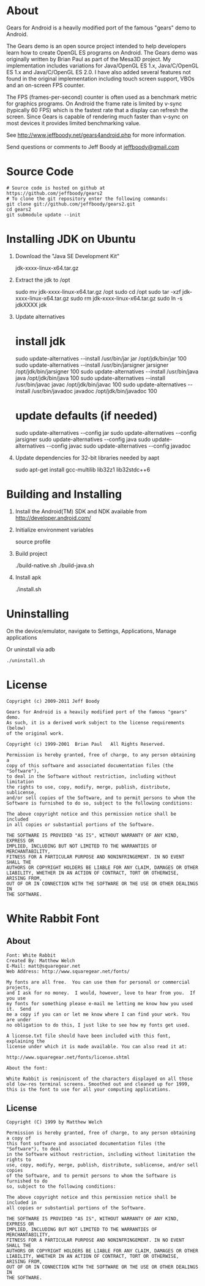 About
=====

Gears for Android is a heavily modified port of the famous "gears" demo to Android.

The Gears demo is an open source project intended to help developers learn how to create
OpenGL ES programs on Android. The Gears demo was originally written by Brian Paul as
part of the Mesa3D project. My implementation includes variations for Java/OpenGL ES 1.x,
Java/C/OpenGL ES 1.x and Java/C/OpenGL ES 2.0. I have also added several features not
found in the original implementation including touch screen support, VBOs and an
on-screen FPS counter.

The FPS (frames-per-second) counter is often used as a benchmark metric for graphics
programs. On Android the frame rate is limited by v-sync (typically 60 FPS) which is
the fastest rate that a display can refresh the screen. Since Gears is capable of
rendering much faster than v-sync on most devices it provides limited benchmarking
value.

See http://www.jeffboody.net/gears4android.php for more information.

Send questions or comments to Jeff Boody at jeffboody@gmail.com

Source Code
===========

	# Source code is hosted on github at https://github.com/jeffboody/gears2
	# To clone the git repository enter the following commands:
	git clone git://github.com/jeffboody/gears2.git
	cd gears2
	git submodule update --init

Installing JDK on Ubuntu
========================

1. Download the "Java SE Development Kit"

	jdk-xxxx-linux-x64.tar.gz

2. Extract the jdk to /opt

	<replace the xxxx as needed>
	sudo mv jdk-xxxx-linux-x64.tar.gz /opt
	sudo cd /opt
	sudo tar -xzf jdk-xxxx-linux-x64.tar.gz
	sudo rm jdk-xxxx-linux-x64.tar.gz
	sudo ln -s jdkXXXX jdk

3. Update alternatives

	# install jdk
	sudo update-alternatives --install /usr/bin/jar jar /opt/jdk/bin/jar 100
	sudo update-alternatives --install /usr/bin/jarsigner jarsigner /opt/jdk/bin/jarsigner 100
	sudo update-alternatives --install /usr/bin/java java /opt/jdk/bin/java 100
	sudo update-alternatives --install /usr/bin/javac javac /opt/jdk/bin/javac 100
	sudo update-alternatives --install /usr/bin/javadoc javadoc /opt/jdk/bin/javadoc 100

	# update defaults (if needed)
	sudo update-alternatives --config jar
	sudo update-alternatives --config jarsigner
	sudo update-alternatives --config java
	sudo update-alternatives --config javac
	sudo update-alternatives --config javadoc

4. Update dependencies for 32-bit libraries needed by aapt

	sudo apt-get install gcc-multilib lib32z1 lib32stdc++6

Building and Installing
=======================

1. Install the Android(TM) SDK and NDK available from http://developer.android.com/
2. Initialize environment variables

	<edit profile>
	source profile

3. Build project

	./build-native.sh
	./build-java.sh

4. Install apk

	./install.sh

Uninstalling
============

On the device/emulator, navigate to Settings, Applications, Manage applications

Or uninstall via adb

	./uninstall.sh

License
=======

	Copyright (c) 2009-2011 Jeff Boody

	Gears for Android is a heavily modified port of the famous "gears" demo.
	As such, it is a derived work subject to the license requirements (below)
	of the original work.

	Copyright (c) 1999-2001  Brian Paul   All Rights Reserved.

	Permission is hereby granted, free of charge, to any person obtaining a
	copy of this software and associated documentation files (the "Software"),
	to deal in the Software without restriction, including without limitation
	the rights to use, copy, modify, merge, publish, distribute, sublicense,
	and/or sell copies of the Software, and to permit persons to whom the
	Software is furnished to do so, subject to the following conditions:

	The above copyright notice and this permission notice shall be included
	in all copies or substantial portions of the Software.

	THE SOFTWARE IS PROVIDED "AS IS", WITHOUT WARRANTY OF ANY KIND, EXPRESS OR
	IMPLIED, INCLUDING BUT NOT LIMITED TO THE WARRANTIES OF MERCHANTABILITY,
	FITNESS FOR A PARTICULAR PURPOSE AND NONINFRINGEMENT. IN NO EVENT SHALL THE
	AUTHORS OR COPYRIGHT HOLDERS BE LIABLE FOR ANY CLAIM, DAMAGES OR OTHER
	LIABILITY, WHETHER IN AN ACTION OF CONTRACT, TORT OR OTHERWISE, ARISING FROM,
	OUT OF OR IN CONNECTION WITH THE SOFTWARE OR THE USE OR OTHER DEALINGS IN
	THE SOFTWARE.

White Rabbit Font
=================

About
-----

	Font: White Rabbit
	Created By: Matthew Welch
	E-Mail: matt@squaregear.net
	Web Address: http://www.squaregear.net/fonts/

	My fonts are all free.  You can use them for personal or commercial projects,
	and I ask for no money.  I would, however, love to hear from you.  If you use
	my fonts for something please e-mail me letting me know how you used it.  Send
	me a copy if you can or let me know where I can find your work. You are under
	no obligation to do this, I just like to see how my fonts get used.

	A license.txt file should have been included with this font, explaining the
	license under which it is made available. You can also read it at:

	http://www.squaregear.net/fonts/license.shtml

	About the font:

	White Rabbit is reminiscent of the characters displayed on all those
	old low-res terminal screens. Smoothed out and cleaned up for 1999,
	this is the font to use for all your computing applications.

License
-------

	Copyright (C) 1999 by Matthew Welch

	Permission is hereby granted, free of charge, to any person obtaining a copy of
	this font software and associated documentation files (the "Software"), to deal
	in the Software without restriction, including without limitation the rights to
	use, copy, modify, merge, publish, distribute, sublicense, and/or sell copies
	of the Software, and to permit persons to whom the Software is furnished to do
	so, subject to the following conditions:

	The above copyright notice and this permission notice shall be included in
	all copies or substantial portions of the Software.

	THE SOFTWARE IS PROVIDED "AS IS", WITHOUT WARRANTY OF ANY KIND, EXPRESS OR
	IMPLIED, INCLUDING BUT NOT LIMITED TO THE WARRANTIES OF MERCHANTABILITY,
	FITNESS FOR A PARTICULAR PURPOSE AND NONINFRINGEMENT. IN NO EVENT SHALL THE
	AUTHORS OR COPYRIGHT HOLDERS BE LIABLE FOR ANY CLAIM, DAMAGES OR OTHER
	LIABILITY, WHETHER IN AN ACTION OF CONTRACT, TORT OR OTHERWISE, ARISING FROM,
	OUT OF OR IN CONNECTION WITH THE SOFTWARE OR THE USE OR OTHER DEALINGS IN
	THE SOFTWARE.
